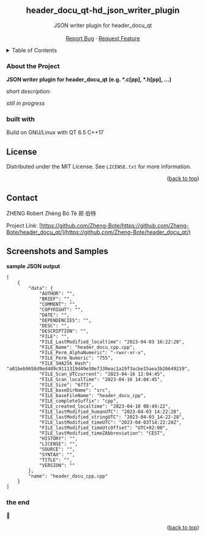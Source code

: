 <div id="top"></div>
<br />
<div align="center">
<h2 align="center">header_docu_qt-hd_json_writer_plugin</h2>

  <p align="center">
      JSON writer plugin for header_docu_qt
    <br />
    <br />
    <a href="https://github.com/Zheng-Bote/hd_json_writer_plugin/issues">Report Bug</a>
    ·
    <a href="https://github.com/Zheng-Bote/hd_json_writer_plugin/issues">Request Feature</a>
  </p>
</div>

<!-- TABLE OF CONTENTS -->
<details>
  <summary>Table of Contents</summary>
  <ol>
    <li>
      <a href="#about-the-project">About The Project</a>
      <ul>
        <li><a href="#built-with">Built With</a></li>
      </ul>
    </li>
    <li><a href="#license">License</a></li>
    <li><a href="#contact">Contact</a></li>
    <li><a href="#screenshots-and-samples">Screenshots and Samples</a></li>

  </ol>
</details>

<!-- ABOUT THE PROJECT -->

### About the Project 

**JSON writer plugin for header_docu_qt (e.g. \*.c[pp], \*.h[pp], ...)**

*short description:*

_still in progress_

### built with

Build on GNU/Linux with QT 6.5 C++17 


## License

Distributed under the MIT License. See `LICENSE.txt` for more information.

<p align="right">(<a href="#top">back to top</a>)</p>

<!-- CONTACT -->

## Contact

ZHENG Robert Zhèng Bó Tè 郑 伯特

Project Link: [https://github.com/Zheng-Bote/https://github.com/Zheng-Bote/header_docu_qt/](https://github.com/Zheng-Bote/header_docu_qt/)


## Screenshots and Samples

**sample JSON output**

```
[
    {
        "data": {
            "AUTHOR": "",
            "BRIEF": "",
            "COMMENT": "",
            "COPYRIGHT": "",
            "DATE": "",
            "DEPENDENCIES": "",
            "DESC": "",
            "DESCRIPTION": "",
            "FILE": "",
            "FILE_LastModified_localtime": "2023-04-03 16:22:28",
            "FILE_Name": "header_docu_cpp.cpp",
            "FILE_Perm_AlphaNumeric": "-rwxr-xr-x",
            "FILE_Perm_Numeric": "755",
            "FILE_SHA256_Hash": "a01beb9658d9ed489c9111319d49e30e7330eac1a19f3acbe15aea3b26649219",
            "FILE_Scan_UTCcurrent": "2023-04-16 12:04:45",
            "FILE_Scan_localTime": "2023-04-16 14:04:45",
            "FILE_Size": "6773",
            "FILE_baseDirName": "src",
            "FILE_baseFileName": "header_docu_cpp",
            "FILE_completeSuffix": "cpp",
            "FILE_created_localtime": "2023-04-10 08:49:22",
            "FILE_lastModified_humanUTC": "2023-04-03 14:22:28",
            "FILE_lastModified_stringUTC": "2023-04-03_14-22-28",
            "FILE_lastModified_timeUTC": "2023-04-03T14:22:28Z",
            "FILE_lastModified_timeUtcOffset": "UTC+02:00",
            "FILE_lastModified_timeZAbbreviation": "CEST",
            "HISTORY": "",
            "LICENSE": "",
            "SOURCE": "",
            "SYNTAX": "",
            "TITLE": "",
            "VERSION": ""
        },
        "name": "header_docu_cpp.cpp"
    }
]
```


### the end

:vulcan_salute:

<p align="right">(<a href="#top">back to top</a>)</p>
